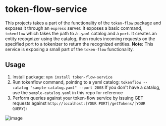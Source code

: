 # token-flow-service

This projects takes a part of the functionality of the `token-flow` package and exposes it through an `express` server. It exposes a basic command, `tokenflow` which takes the path to a `.yaml` catalog and a `port`. It creates an entity recognizer using the catalog, then routes incoming requests on the specified port to a tokenizer to return the recognized entities. **Note:** This service is exposing a small part of the `token-flow` functionality. 

## Usage
1. Install package: `npm install token-flow-service`
2. Run tokenflow command, pointing to a yaml catalog: `tokenflow --catalog "sample-catalog.yaml" --port 2008`
    If you don't have a catalog, use the `sample-catalog.yaml` in this repo for reference
3. Perform queries against your token-flow service by issuing GET requests against `http://localhost:[YOUR PORT]/getTokens/[YOUR QUERY]`:

![image](https://user-images.githubusercontent.com/3891951/54462522-5532be00-472d-11e9-9470-f3d61c431cb1.png)
